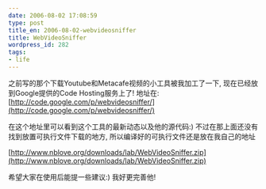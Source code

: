 ```yaml
---
date: 2006-08-02 17:08:59
type: post
title_en: 2006-08-02-webvideosniffer
title: WebVideoSniffer
wordpress_id: 282
tags:
- life
---
```


之前写的那个下载Youtube和Metacafe视频的小工具被我加工了一下, 现在已经放到Google提供的Code Hosting服务上了! 地址在:
[http://code.google.com/p/webvideosniffer/](http://code.google.com/p/webvideosniffer/)

在这个地址里可以看到这个工具的最新动态以及他的源代码:)
不过在那上面还没有找到放置可执行文件下载的地方, 所以编译好的可执行文件还是放在我自己的地址

[http://www.nblove.org/downloads/lab/WebVideoSniffer.zip](http://www.nblove.org/downloads/lab/WebVideoSniffer.zip)

希望大家在使用后能提一些建议:) 我好更完善他!
